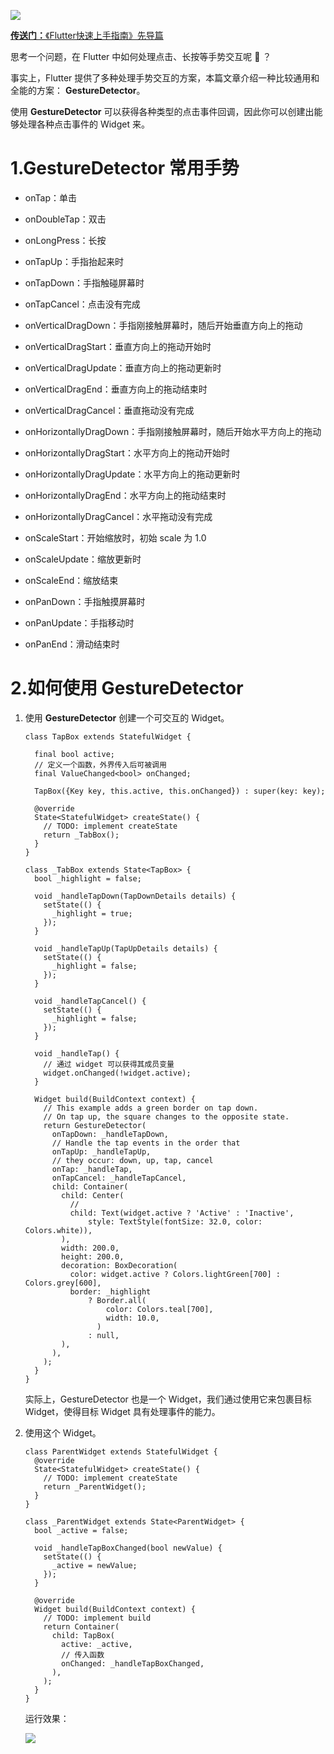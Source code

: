 [![](https://raw.githubusercontent.com/chenBingX/img/master/Flutter/Flutter快速上手指南封面2.JPG)](https://juejin.im/post/5c8f8e62e51d456a0f23d0fe)

[**传送门：**《Flutter快速上手指南》先导篇](https://juejin.im/post/5c8f8e62e51d456a0f23d0fe)

思考一个问题，在 Flutter 中如何处理点击、长按等手势交互呢 🤔 ？

事实上，Flutter 提供了多种处理手势交互的方案，本篇文章介绍一种比较通用和全能的方案： **GestureDetector**。

使用 **GestureDetector** 可以获得各种类型的点击事件回调，因此你可以创建出能够处理各种点击事件的 Widget 来。
  
# 1.GestureDetector 常用手势

- onTap：单击

- onDoubleTap：双击

- onLongPress：长按

- onTapUp：手指抬起来时

- onTapDown：手指触碰屏幕时

- onTapCancel：点击没有完成

- onVerticalDragDown：手指刚接触屏幕时，随后开始垂直方向上的拖动

- onVerticalDragStart：垂直方向上的拖动开始时 

- onVerticalDragUpdate：垂直方向上的拖动更新时

- onVerticalDragEnd：垂直方向上的拖动结束时   

- onVerticalDragCancel：垂直拖动没有完成

- onHorizontallyDragDown：手指刚接触屏幕时，随后开始水平方向上的拖动

- onHorizontallyDragStart：水平方向上的拖动开始时 

- onHorizontallyDragUpdate：水平方向上的拖动更新时

- onHorizontallyDragEnd：水平方向上的拖动结束时   

- onHorizontallyDragCancel：水平拖动没有完成

- onScaleStart：开始缩放时，初始 scale 为 1.0

- onScaleUpdate：缩放更新时

- onScaleEnd：缩放结束

- onPanDown：手指触摸屏幕时

- onPanUpdate：手指移动时

- onPanEnd：滑动结束时

# 2.如何使用 GestureDetector

1. 使用 **GestureDetector** 创建一个可交互的 Widget。  
    
    ```
    class TapBox extends StatefulWidget {
    
      final bool active;
      // 定义一个函数，外界传入后可被调用
      final ValueChanged<bool> onChanged;
    
      TapBox({Key key, this.active, this.onChanged}) : super(key: key);
    
      @override
      State<StatefulWidget> createState() {
        // TODO: implement createState
        return _TabBox();
      }
    }
    
    class _TabBox extends State<TapBox> {
      bool _highlight = false;
    
      void _handleTapDown(TapDownDetails details) {
        setState(() {
          _highlight = true;
        });
      }
    
      void _handleTapUp(TapUpDetails details) {
        setState(() {
          _highlight = false;
        });
      }
    
      void _handleTapCancel() {
        setState(() {
          _highlight = false;
        });
      }
    
      void _handleTap() {
        // 通过 widget 可以获得其成员变量
        widget.onChanged(!widget.active);
      }
    
      Widget build(BuildContext context) {
        // This example adds a green border on tap down.
        // On tap up, the square changes to the opposite state.
        return GestureDetector(
          onTapDown: _handleTapDown,
          // Handle the tap events in the order that
          onTapUp: _handleTapUp,
          // they occur: down, up, tap, cancel
          onTap: _handleTap,
          onTapCancel: _handleTapCancel,
          child: Container(
            child: Center(
              //
              child: Text(widget.active ? 'Active' : 'Inactive',
                  style: TextStyle(fontSize: 32.0, color: Colors.white)),
            ),
            width: 200.0,
            height: 200.0,
            decoration: BoxDecoration(
              color: widget.active ? Colors.lightGreen[700] : Colors.grey[600],
              border: _highlight
                  ? Border.all(
                      color: Colors.teal[700],
                      width: 10.0,
                    )
                  : null,
            ),
          ),
        );
      }
    }
    ```

    实际上，GestureDetector 也是一个 Widget，我们通过使用它来包裹目标 Widget，使得目标 Widget 具有处理事件的能力。

2. 使用这个 Widget。  
    
    
   ```
   class ParentWidget extends StatefulWidget {
     @override
     State<StatefulWidget> createState() {
       // TODO: implement createState
       return _ParentWidget();
     }
   }
   
   class _ParentWidget extends State<ParentWidget> {
     bool _active = false;
   
     void _handleTapBoxChanged(bool newValue) {
       setState(() {
         _active = newValue;
       });
     }
   
     @override
     Widget build(BuildContext context) {
       // TODO: implement build
       return Container(
         child: TapBox(
           active: _active,
           // 传入函数
           onChanged: _handleTapBoxChanged,
         ),
       );
     }
   }
   ```
   
    运行效果：

    ![](https://raw.githubusercontent.com/chenBingX/img/master/Flutter/Flutter-demo9.gif)


